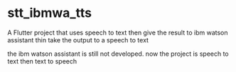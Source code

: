 # stt_ibmwa_tts

A Flutter project that uses speech to text then give the result to ibm watson assistant thin take the output to a speech to text

the ibm watson assistant is still not developed. now the project is speech to text then text to speech
